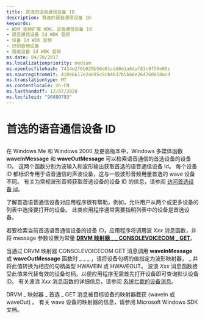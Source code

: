 ```yaml
---
title: 首选的语音通信设备 ID
description: 首选的语音通信设备 ID
keywords:
- WDM 音频扩展 WDK，语音通信设备 Id
- 语音通信设备 Id WDK 音频
- 设备 Id WDK 音频
- 识别音频设备
- 首选设备 Id WDK 音频
ms.date: 04/20/2017
ms.localizationpriority: medium
ms.openlocfilehash: 7434e2f6b020b56d61cdd8e1a64af83c9f50e05c
ms.sourcegitcommit: 418e6617e2a695c9cb4b37b5b60e264760858acd
ms.translationtype: MT
ms.contentlocale: zh-CN
ms.lasthandoff: 12/07/2020
ms.locfileid: "96800793"
---
```

# <a name="preferred-voice-communications-device-id"></a>首选的语音通信设备 ID


## <span id="preferred_voice_communications_device_id"></span><span id="PREFERRED_VOICE_COMMUNICATIONS_DEVICE_ID"></span>


在 Windows Me 和 Windows 2000 及更高版本中，Windows 多媒体函数 **waveInMessage** 和 **waveOutMessage** 可以检索语音通信的首选设备的设备 ID。 这两个函数分别为波输入和波形输出获取首选的语音通信设备 Id。 每个设备 ID 都标识专用于语音通信的声波设备，这与一般波形音频用量首选的 wave 设备不同。 有关为常规波形音频获取首选设备的设备 ID 的信息，请参阅 [访问首选设备 id](accessing-the-preferred-device-id.md)。

了解首选语音通信设备对应用程序很有帮助，例如，允许用户从两个或更多设备的列表中选择要打开的设备。 此类应用程序通常需要指明列表中的设备是首选设备。

若要检索当前首选语音通信设备的设备 ID，应用程序将调用波 *Xxx* 消息函数，并将 message 参数设置为常量 [**DRVM 映射器 \_ \_ CONSOLEVOICECOM \_ GET**](/previous-versions/windows/hardware/drivers/ff536361(v=vs.85))。

当通过 DRVM 映射器 CONSOLEVOICECOM GET 消息调用 **waveInMessage** 或 **waveOutMessage** 函数时 \_ \_ \_ ，请将设备句柄的值指定为波形映射器， \_ 并将此值转换为相应的句柄类型 HWAVEIN 或 HWAVEOUT。 波浪 *Xxx* 消息函数接受此值来代替有效的设备句柄，以便应用程序无需首先打开设备即可查询默认设备 ID。 有关波浪 *Xxx* 消息函数的详细信息，请参阅 [系统拦截的设备消息](system-intercepted-device-messages.md)。

DRVM \_ 映射器 \_ 首选 \_ GET 消息被目标设备的映射器截获 (waveIn 或 waveOut) 。 有关 wave 设备的映射器的信息，请参阅 Microsoft Windows SDK 文档。

 

